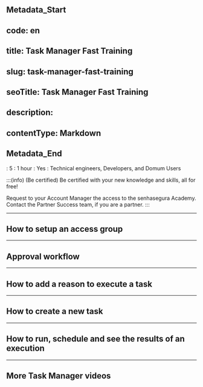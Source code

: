 ## Metadata_Start 
## code: en
## title: Task Manager Fast Training 
## slug: task-manager-fast-training 
## seoTitle: Task Manager Fast Training 
## description:  
## contentType: Markdown 
## Metadata_End
: 5
: 1 hour
: Yes
: Technical engineers, Developers, and Domum Users

:::(info) (Be certified)
Be certified with your new knowledge and skills, all for free!



Request to your Account Manager the access to the senhasegura Academy.
Contact the Partner Success team, if you are a partner.
:::

---

## How to setup an access group



---

## Approval workflow
 


---

## How to add a reason to execute a task



---

## How to create a new task



---

## How to run, schedule and see the results of an execution
 


--- 
## More Task Manager videos

